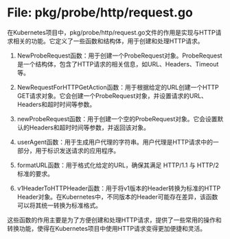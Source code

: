 # File: pkg/probe/http/request.go

在Kubernetes项目中，pkg/probe/http/request.go文件的作用是实现与HTTP请求相关的功能。它定义了一些函数和结构体，用于创建和处理HTTP请求。

1. NewProbeRequest函数：用于创建一个ProbeRequest对象。ProbeRequest是一个结构体，包含了HTTP请求的相关信息，如URL、Headers、Timeout等。

2. NewRequestForHTTPGetAction函数：用于根据给定的URL创建一个HTTP GET请求对象。它会创建一个ProbeRequest对象，并设置请求的URL、Headers和超时时间等参数。

3. newProbeRequest函数：用于创建一个空的ProbeRequest对象。它会设置默认的Headers和超时时间等参数，并返回该对象。

4. userAgent函数：用于生成用户代理的字符串。用户代理是HTTP请求中的一部分，用于标识发送请求的应用程序。

5. formatURL函数：用于格式化给定的URL，确保其满足 HTTP/1.1 与 HTTP/2 标准的要求。

6. v1HeaderToHTTPHeader函数：用于将v1版本的Header转换为标准的HTTP Header对象。在Kubernetes中，不同版本的Header可能存在差异，该函数可以将其统一转换为标准格式。

这些函数的作用主要是为了方便创建和处理HTTP请求，提供了一些常用的操作和转换功能，使得在Kubernetes项目中使用HTTP请求变得更加便捷和灵活。

